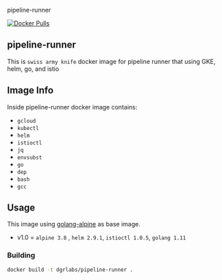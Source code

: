 pipeline-runner

[![Docker Pulls](https://img.shields.io/docker/pulls/dgrlabs/pipeline-runner.svg?style=flat-square)](https://hub.docker.com/r/dgrlabs/pipeline-runner)

## pipeline-runner
This is `swiss army knife` docker image for pipeline runner that using GKE, helm, go, and istio

## Image Info
Inside pipeline-runner docker image contains:

- `gcloud`
- `kubectl`
- `helm`
- `istioctl`
- `jq`
- `envsubst`
- `go`
- `dep`
- `bash`
- `gcc`

## Usage
This image using [golang-alpine](https://hub.docker.com/_/golang) as base image.

- v1.0 = `alpine 3.8` , `helm 2.9.1`, `istioctl 1.0.5`, `golang 1.11`

### Building

```bash
docker build -t dgrlabs/pipeline-runner .
```
